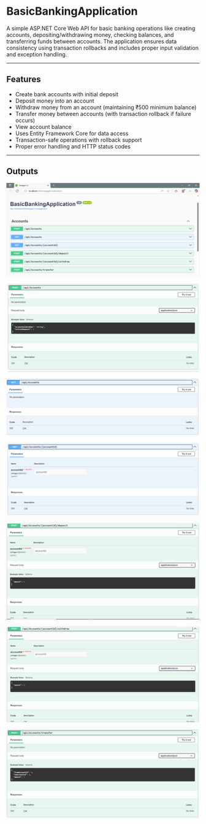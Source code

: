 # BasicBankingApplication

A simple ASP.NET Core Web API for basic banking operations like creating accounts, depositing/withdrawing money, checking balances, and transferring funds between accounts. The application ensures data consistency using transaction rollbacks and includes proper input validation and exception handling.

---

##  Features

-  Create bank accounts with initial deposit
-  Deposit money into an account
-  Withdraw money from an account (maintaining ₹500 minimum balance)
-  Transfer money between accounts (with transaction rollback if failure occurs)
-  View account balance
-  Uses Entity Framework Core for data access
-  Transaction-safe operations with rollback support
-  Proper error handling and HTTP status codes

---

## Outputs

![alt text](image.png)

![alt text](image-1.png)

![alt text](image-2.png)

![alt text](image-3.png)

![alt text](image-4.png)

![alt text](image-5.png)

![alt text](image-6.png)

